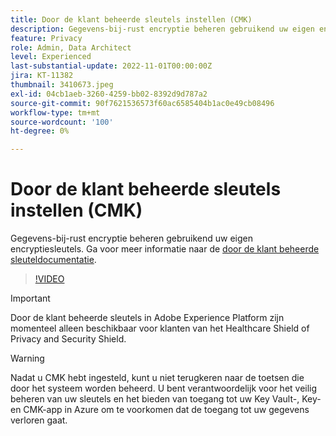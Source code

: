 ```yaml
---
title: Door de klant beheerde sleutels instellen (CMK)
description: Gegevens-bij-rust encryptie beheren gebruikend uw eigen encryptiesleutels.
feature: Privacy
role: Admin, Data Architect
level: Experienced
last-substantial-update: 2022-11-01T00:00:00Z
jira: KT-11382
thumbnail: 3410673.jpeg
exl-id: 04cb1aeb-3260-4259-bb02-8392d9d787a2
source-git-commit: 90f7621536573f60ac6585404b1ac0e49cb08496
workflow-type: tm+mt
source-wordcount: '100'
ht-degree: 0%

---
```


# Door de klant beheerde sleutels instellen (CMK)

Gegevens-bij-rust encryptie beheren gebruikend uw eigen encryptiesleutels. Ga voor meer informatie naar de [door de klant beheerde sleuteldocumentatie](https://experienceleague.adobe.com/docs/experience-platform/landing/governance-privacy-security/customer-managed-keys.html).

>[!VIDEO](https://video.tv.adobe.com/v/3410673/?quality=12&learn=on)

>[!IMPORTANT]
>
> Door de klant beheerde sleutels in Adobe Experience Platform zijn momenteel alleen beschikbaar voor klanten van het Healthcare Shield of Privacy and Security Shield.

>[!WARNING]
>
>Nadat u CMK hebt ingesteld, kunt u niet terugkeren naar de toetsen die door het systeem worden beheerd. U bent verantwoordelijk voor het veilig beheren van uw sleutels en het bieden van toegang tot uw Key Vault-, Key- en CMK-app in Azure om te voorkomen dat de toegang tot uw gegevens verloren gaat.
